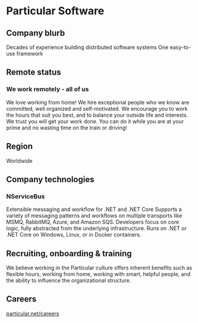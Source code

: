 # Particular Software

## Company blurb
Decades of experience building distributed software systems
One easy-to-use framework


## Remote status
### We work remotely - all of us
We love working from home! We hire exceptional people who we know are committed, well organized and self-motivated. We encourage you to work the hours that suit you best, and to balance your outside life and interests. We trust you will get your work done. You can do it while you are at your prime and no wasting time on the train or driving!

## Region

Worldwide

## Company technologies

### NServiceBus

Extensible messaging and workflow for .NET and .NET Core
Supports a variety of messaging patterns and workflows on multiple transports like MSMQ, RabbitMQ, Azure, and Amazon SQS. Developers focus on core logic, fully abstracted from the underlying infrastructure. Runs on .NET or .NET Core on Windows, Linux, or in Docker containers.

## Recruiting, onboarding & training

We believe working in the Particular culture offers inherent benefits such as flexible hours, working from home, working with smart, helpful people, and the ability to influence the organizational structure.

## Careers 

[particular.net/careers](https://particular.net/careers)
